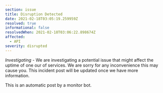```yaml
---
section: issue
title: Disruption Detected
date: 2021-02-18T03:05:19.259959Z
resolved: true
informational: false
resolvedWhen: 2021-02-18T03:06:22.898674Z
affected:
  - API
severity: disrupted
---
```

*Investigating* - We are investigating a potential issue that might affect the uptime of one our of services. We are sorry for any inconvenience this may cause you. This incident post will be updated once we have more information.

This is an automatic post by a monitor bot.
        
